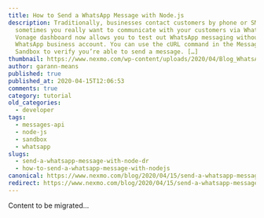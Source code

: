 ```yaml
---
title: How to Send a WhatsApp Message with Node.js
description: Traditionally, businesses contact customers by phone or SMS, but
  sometimes you really want to communicate with your customers via WhatsApp. The
  Vonage dashboard now allows you to test out WhatsApp messaging without a
  WhatsApp business account. You can use the cURL command in the Messages API
  Sandbox to verify you’re able to send a message. […]
thumbnail: https://www.nexmo.com/wp-content/uploads/2020/04/Blog_WhatsApp_Node-js_1200x600.png
author: garann-means
published: true
published_at: 2020-04-15T12:06:53
comments: true
category: tutorial
old_categories:
  - developer
tags:
  - messages-api
  - node-js
  - sandbox
  - whatsapp
slugs:
  - send-a-whatsapp-message-with-node-dr
  - how-to-send-a-whatsapp-message-with-nodejs
canonical: https://www.nexmo.com/blog/2020/04/15/send-a-whatsapp-message-with-node-dr
redirect: https://www.nexmo.com/blog/2020/04/15/send-a-whatsapp-message-with-node-dr
---
```

Content to be migrated...